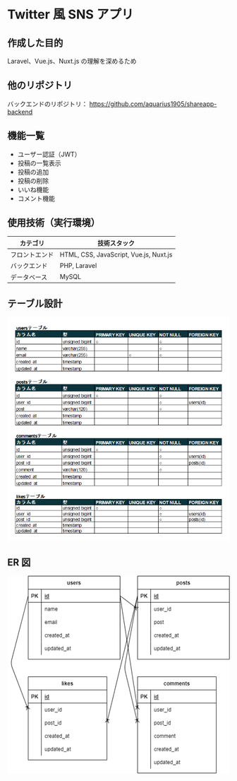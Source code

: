 # Twitter 風 SNS アプリ

## 作成した目的

Laravel、Vue.js、Nuxt.js の理解を深めるため

## 他のリポジトリ

バックエンドのリポジトリ：
https://github.com/aquarius1905/shareapp-backend

## 機能一覧

- ユーザー認証（JWT）
- 投稿の一覧表示
- 投稿の追加
- 投稿の削除
- いいね機能
- コメント機能

## 使用技術（実行環境）

| カテゴリ       | 技術スタック                           |
| -------------- | -------------------------------------- |
| フロントエンド | HTML, CSS, JavaScript, Vue.js, Nuxt.js |
| バックエンド   | PHP, Laravel                           |
| データベース   | MySQL                                  |

## テーブル設計

![tbl-image](/assets/imgs/table.png)

## ER 図

![erd-image](/assets/imgs/erd.png)
